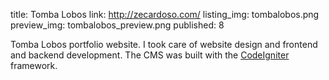 title: Tomba Lobos
link: http://zecardoso.com/
listing_img: tombalobos.png
preview_img: tombalobos_preview.png
published: 8

Tomba Lobos portfolio website. I took care of website design and frontend and backend development. The CMS was built with the [CodeIgniter](http://ellislab.com/codeigniter) framework.